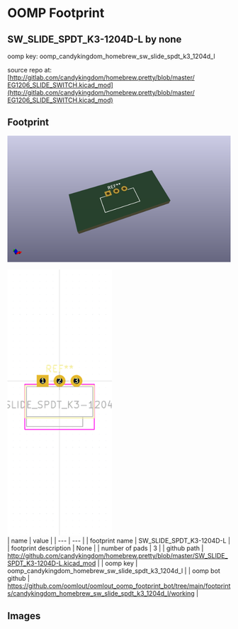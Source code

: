 # OOMP Footprint  
## SW_SLIDE_SPDT_K3-1204D-L  by none  
  
oomp key: oomp_candykingdom_homebrew_sw_slide_spdt_k3_1204d_l  
  
source repo at: [http://gitlab.com/candykingdom/homebrew.pretty/blob/master/‎EG1206‎_SLIDE_SWITCH.kicad_mod](http://gitlab.com/candykingdom/homebrew.pretty/blob/master/‎EG1206‎_SLIDE_SWITCH.kicad_mod)  
## Footprint  
  
[![working_kicad_pcb_3d.png](working_kicad_pcb_3d_600.png)](working_kicad_pcb_3d.png)  
  
[![working.png](working_600.png)](working.png)  
| name | value | 
| --- | --- | 
| footprint name | SW_SLIDE_SPDT_K3-1204D-L | 
| footprint description | None | 
| number of pads | 3 | 
| github path | http://github.com/candykingdom/homebrew.pretty/blob/master/SW_SLIDE_SPDT_K3-1204D-L.kicad_mod | 
| oomp key | oomp_candykingdom_homebrew_sw_slide_spdt_k3_1204d_l | 
| oomp bot github | https://github.com/oomlout/oomlout_oomp_footprint_bot/tree/main/footprints/candykingdom_homebrew_sw_slide_spdt_k3_1204d_l/working | 
## Images  
